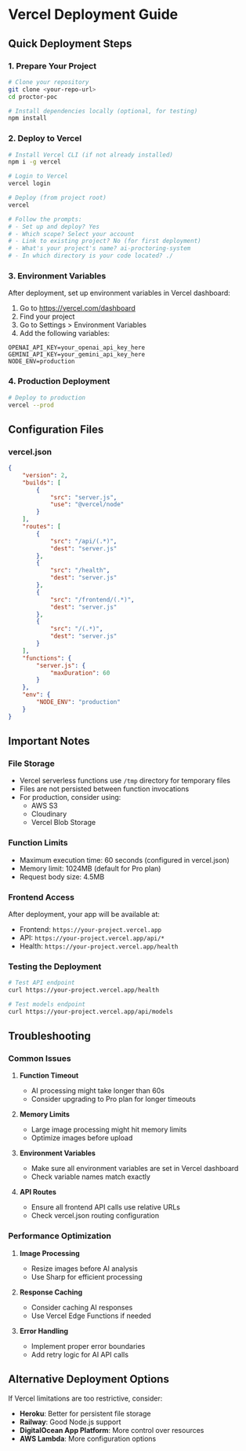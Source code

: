 # Vercel Deployment Guide

## Quick Deployment Steps

### 1. Prepare Your Project
```bash
# Clone your repository
git clone <your-repo-url>
cd proctor-poc

# Install dependencies locally (optional, for testing)
npm install
```

### 2. Deploy to Vercel
```bash
# Install Vercel CLI (if not already installed)
npm i -g vercel

# Login to Vercel
vercel login

# Deploy (from project root)
vercel

# Follow the prompts:
# - Set up and deploy? Yes
# - Which scope? Select your account
# - Link to existing project? No (for first deployment)
# - What's your project's name? ai-proctoring-system
# - In which directory is your code located? ./
```

### 3. Environment Variables
After deployment, set up environment variables in Vercel dashboard:

1. Go to https://vercel.com/dashboard
2. Find your project
3. Go to Settings > Environment Variables
4. Add the following variables:

```env
OPENAI_API_KEY=your_openai_api_key_here
GEMINI_API_KEY=your_gemini_api_key_here
NODE_ENV=production
```

### 4. Production Deployment
```bash
# Deploy to production
vercel --prod
```

## Configuration Files

### vercel.json
```json
{
    "version": 2,
    "builds": [
        {
            "src": "server.js",
            "use": "@vercel/node"
        }
    ],
    "routes": [
        {
            "src": "/api/(.*)",
            "dest": "server.js"
        },
        {
            "src": "/health",
            "dest": "server.js"
        },
        {
            "src": "/frontend/(.*)",
            "dest": "server.js"
        },
        {
            "src": "/(.*)",
            "dest": "server.js"
        }
    ],
    "functions": {
        "server.js": {
            "maxDuration": 60
        }
    },
    "env": {
        "NODE_ENV": "production"
    }
}
```

## Important Notes

### File Storage
- Vercel serverless functions use `/tmp` directory for temporary files
- Files are not persisted between function invocations
- For production, consider using:
  - AWS S3
  - Cloudinary
  - Vercel Blob Storage

### Function Limits
- Maximum execution time: 60 seconds (configured in vercel.json)
- Memory limit: 1024MB (default for Pro plan)
- Request body size: 4.5MB

### Frontend Access
After deployment, your app will be available at:
- Frontend: `https://your-project.vercel.app`
- API: `https://your-project.vercel.app/api/*`
- Health: `https://your-project.vercel.app/health`

### Testing the Deployment
```bash
# Test API endpoint
curl https://your-project.vercel.app/health

# Test models endpoint
curl https://your-project.vercel.app/api/models
```

## Troubleshooting

### Common Issues

1. **Function Timeout**
   - AI processing might take longer than 60s
   - Consider upgrading to Pro plan for longer timeouts

2. **Memory Limits**
   - Large image processing might hit memory limits
   - Optimize images before upload

3. **Environment Variables**
   - Make sure all environment variables are set in Vercel dashboard
   - Check variable names match exactly

4. **API Routes**
   - Ensure all frontend API calls use relative URLs
   - Check vercel.json routing configuration

### Performance Optimization

1. **Image Processing**
   - Resize images before AI analysis
   - Use Sharp for efficient processing

2. **Response Caching**
   - Consider caching AI responses
   - Use Vercel Edge Functions if needed

3. **Error Handling**
   - Implement proper error boundaries
   - Add retry logic for AI API calls

## Alternative Deployment Options

If Vercel limitations are too restrictive, consider:
- **Heroku**: Better for persistent file storage
- **Railway**: Good Node.js support
- **DigitalOcean App Platform**: More control over resources
- **AWS Lambda**: More configuration options
